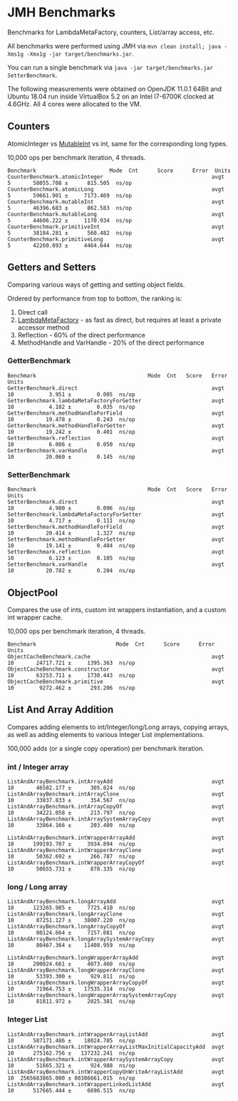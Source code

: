 # JMH Benchmarks

Benchmarks for LambdaMetaFactory, counters, List/array access, etc.

All benchmarks were performed using JMH via `mvn clean install; java -Xms1g -Xmx1g -jar target/benchmarks.jar`. 

You can run a single benchmark via `java -jar target/benchmarks.jar SetterBenchmark`.

The following measurements were obtained on OpenJDK 11.0.1 64Bit and Ubuntu 18.04 run inside VirtualBox 5.2 on an Intel I7-6700K clocked at 4.6GHz.
All 4 cores were allocated to the VM.

## Counters

AtomicInteger vs [MutableInt](https://commons.apache.org/proper/commons-lang/javadocs/api-release/index.html) vs int,
same for the corresponding long types.

10,000 ops per benchmark iteration, 4 threads.

```
Benchmark                       Mode  Cnt      Score      Error  Units
CounterBenchmark.atomicInteger                                  avgt    5       58055.708 ±      815.505  ns/op
CounterBenchmark.atomicLong                                     avgt    5       59661.901 ±     7173.469  ns/op
CounterBenchmark.mutableInt                                     avgt    5       46396.683 ±      862.583  ns/op
CounterBenchmark.mutableLong                                    avgt    5       44606.222 ±     1170.934  ns/op
CounterBenchmark.primitiveInt                                   avgt    5       38184.281 ±      560.482  ns/op
CounterBenchmark.primitiveLong                                  avgt    5       42260.893 ±     4464.644  ns/op
```

## Getters and Setters

Comparing various ways of getting and setting object fields. 

Ordered by performance from top to bottom, the ranking is:
1. Direct call
1. [LambdaMetaFactory](https://docs.oracle.com/javase/8/docs/api/java/lang/invoke/LambdaMetafactory.html) - as fast as direct, but requires at least a private accessor method 
1. Reflection - 60% of the direct performance
1. MethodHandle and VarHandle - 20% of the direct performance

### GetterBenchmark

```
Benchmark                                   Mode  Cnt   Score   Error  Units
GetterBenchmark.direct                                          avgt   10           3.951 ±        0.005  ns/op
GetterBenchmark.lambdaMetaFactoryForGetter                      avgt   10           4.182 ±        0.035  ns/op
GetterBenchmark.methodHandleForField                            avgt   10          19.478 ±        0.243  ns/op
GetterBenchmark.methodHandleForGetter                           avgt   10          19.242 ±        0.401  ns/op
GetterBenchmark.reflection                                      avgt   10           6.086 ±        0.050  ns/op
GetterBenchmark.varHandle                                       avgt   10          20.060 ±        0.145  ns/op
```

### SetterBenchmark

```
Benchmark                                   Mode  Cnt   Score   Error  Units
SetterBenchmark.direct                                          avgt   10           4.980 ±        0.096  ns/op
SetterBenchmark.lambdaMetaFactoryForSetter                      avgt   10           4.717 ±        0.111  ns/op
SetterBenchmark.methodHandleForField                            avgt   10          20.414 ±        1.327  ns/op
SetterBenchmark.methodHandleForSetter                           avgt   10          19.141 ±        0.404  ns/op
SetterBenchmark.reflection                                      avgt   10           6.123 ±        0.105  ns/op
SetterBenchmark.varHandle                                       avgt   10          20.782 ±        0.204  ns/op
```

## ObjectPool

Compares the use of ints, custom int wrappers instantiation, and a custom int wrapper cache.

10,000 ops per benchmark iteration, 4 threads.

```
Benchmark                         Mode  Cnt      Score      Error  Units
ObjectCacheBenchmark.cache                                      avgt   10       24717.721 ±     1395.363  ns/op
ObjectCacheBenchmark.constructor                                avgt   10       63253.711 ±     1730.443  ns/op
ObjectCacheBenchmark.primitive                                  avgt   10        9272.462 ±      293.206  ns/op
```

## List And Array Addition

Compares adding elements to int/Integer/long/Long arrays, copying arrays, as well as adding elements to various Integer List implementations.

100,000 adds (or a single copy operation) per benchmark iteration.


### int / Integer array

```
ListAndArrayBenchmark.intArrayAdd                               avgt   10       46582.177 ±      305.824  ns/op
ListAndArrayBenchmark.intArrayClone                             avgt   10       33837.833 ±      354.567  ns/op
ListAndArrayBenchmark.intArrayCopyOf                            avgt   10       34221.058 ±      213.797  ns/op
ListAndArrayBenchmark.intArraySystemArrayCopy                   avgt   10       33864.166 ±      203.409  ns/op

ListAndArrayBenchmark.intWrapperArrayAdd                        avgt   10      199193.707 ±     3934.894  ns/op
ListAndArrayBenchmark.intWrapperArrayClone                      avgt   10       50362.692 ±      266.787  ns/op
ListAndArrayBenchmark.intWrapperArrayCopyOf                     avgt   10       50655.731 ±      878.335  ns/op
```

### long / Long array

```
ListAndArrayBenchmark.longArrayAdd                              avgt   10      123265.985 ±     7725.410  ns/op
ListAndArrayBenchmark.longArrayClone                            avgt   10       87251.127 ±    38007.220  ns/op
ListAndArrayBenchmark.longArrayCopyOf                           avgt   10       80124.664 ±     7157.881  ns/op
ListAndArrayBenchmark.longArraySystemArrayCopy                  avgt   10       80467.364 ±    11408.959  ns/op

ListAndArrayBenchmark.longWrapperArrayAdd                       avgt   10      200024.661 ±     4073.460  ns/op
ListAndArrayBenchmark.longWrapperArrayClone                     avgt   10       53393.300 ±      929.811  ns/op
ListAndArrayBenchmark.longWrapperArrayCopyOf                    avgt   10       71964.753 ±    17535.314  ns/op
ListAndArrayBenchmark.longWrapperArraySystemArrayCopy           avgt   10       81811.972 ±     2025.381  ns/op
```

### Integer List
```
ListAndArrayBenchmark.intWrapperArrayListAdd                    avgt   10      587171.486 ±    18024.785  ns/op
ListAndArrayBenchmark.intWrapperArrayListMaxInitialCapacityAdd  avgt   10      275162.756 ±   137232.241  ns/op
ListAndArrayBenchmark.intWrapperArraySystemArrayCopy            avgt   10       51665.321 ±      924.988  ns/op
ListAndArrayBenchmark.intWrapperCopyOnWriteArrayListAdd         avgt   10  2565683865.000 ± 80386661.015  ns/op
ListAndArrayBenchmark.intWrapperLinkedListAdd                   avgt   10      517665.444 ±     6696.515  ns/op
```
